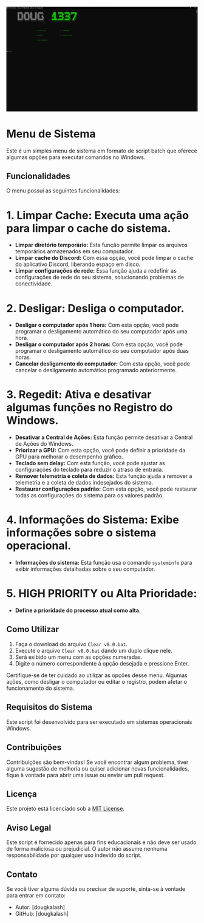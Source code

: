 ![](/temp/preview.png)

# Menu de Sistema

Este é um simples menu de sistema em formato de script batch que oferece algumas opções para executar comandos no Windows. 

## Funcionalidades

O menu possui as seguintes funcionalidades:

# 1. **Limpar Cache**: Executa uma ação para limpar o cache do sistema.
- **Limpar diretório temporário:** Esta função permite limpar os arquivos temporários armazenados em seu computador.
- **Limpar cache do Discord:** Com essa opção, você pode limpar o cache do aplicativo Discord, liberando espaço em disco.
- **Limpar configurações de rede:** Essa função ajuda a redefinir as configurações de rede do seu sistema, solucionando problemas de conectividade.


# 2. **Desligar**: Desliga o computador.
- **Desligar o computador após 1 hora:** Com esta opção, você pode programar o desligamento automático do seu computador após uma hora.
- **Desligar o computador após 2 horas:** Com esta opção, você pode programar o desligamento automático do seu computador após duas horas.
- **Cancelar desligamento do computador:** Com esta opção, você pode cancelar o desligamento automático programado anteriormente.

# 3. **Regedit**: Ativa e desativar algumas funções no Registro do Windows.
- **Desativar a Central de Ações:** Esta função permite desativar a Central de Ações do Windows.
- **Priorizar a GPU:** Com esta opção, você pode definir a prioridade da GPU para melhorar o desempenho gráfico.
- **Teclado sem delay:** Com esta função, você pode ajustar as configurações do teclado para reduzir o atraso de entrada.
- **Remover telemetria e coleta de dados:** Esta função ajuda a remover a telemetria e a coleta de dados indesejados do sistema.
- **Restaurar configurações padrão:** Com esta opção, você pode restaurar todas as configurações do sistema para os valores padrão.

# 4. **Informações do Sistema**: Exibe informações sobre o sistema operacional.
- **Informações do sistema:** Esta função usa o comando `systeminfo` para exibir informações detalhadas sobre o seu computador.

# 5. **HIGH PRIORITY ou Alta Prioridade**:
- **Define a prioridade do processo atual como alta**.


## Como Utilizar

1. Faça o download do arquivo `Clear v8.0.bat`.
2. Execute o arquivo `Clear v8.0.bat` dando um duplo clique nele.
3. Será exibido um menu com as opções numeradas.
4. Digite o número correspondente à opção desejada e pressione Enter.

Certifique-se de ter cuidado ao utilizar as opções desse menu. Algumas ações, como desligar o computador ou editar o registro, podem afetar o funcionamento do sistema.

## Requisitos do Sistema

Este script foi desenvolvido para ser executado em sistemas operacionais Windows.

## Contribuições

Contribuições são bem-vindas! Se você encontrar algum problema, tiver alguma sugestão de melhoria ou quiser adicionar novas funcionalidades, fique à vontade para abrir uma issue ou enviar um pull request.

## Licença

Este projeto está licenciado sob a [MIT License](https://github.com/dougkalash/Clean-Temp/blob/main/LICENSE.txt).

## Aviso Legal

Este script é fornecido apenas para fins educacionais e não deve ser usado de forma maliciosa ou prejudicial. O autor não assume nenhuma responsabilidade por qualquer uso indevido do script.

## Contato

Se você tiver alguma dúvida ou precisar de suporte, sinta-se à vontade para entrar em contato:

- Autor: [dougkalash]
- GitHub: [dougkalash]
